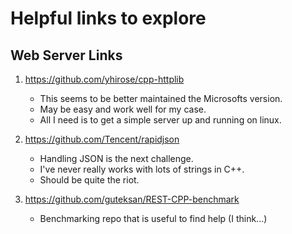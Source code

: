 # Helpful links to explore

## Web Server Links
1. https://github.com/yhirose/cpp-httplib
    - This seems to be better maintained the Microsofts version.
    - May be easy and work well for my case.
    - All I need is to get a simple server up and running on linux.

2. https://github.com/Tencent/rapidjson
    - Handling JSON is the next challenge.
    - I've never really works with lots of strings in C++.
    - Should be quite the riot.

3. https://github.com/guteksan/REST-CPP-benchmark
    - Benchmarking repo that is useful to find help (I think...)

